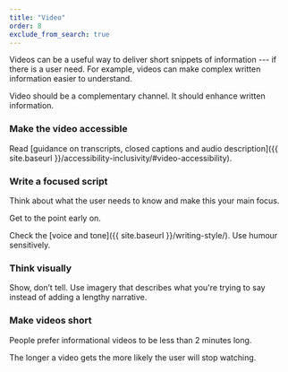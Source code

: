 ```yaml
---
title: "Video"
order: 8
exclude_from_search: true
---
```


Videos can be a useful way to deliver short snippets of information --- if there is a user need. For example, videos can make complex written information easier to understand.

Video should be a complementary channel. It should enhance written information.

### Make the video accessible

Read
[guidance on transcripts, closed captions and audio description]({{ site.baseurl }}/accessibility-inclusivity/#video-accessibility).

### Write a focused script

Think about what the user needs to know and make this your main focus.

Get to the point early on.

Check the [voice and tone]({{ site.baseurl }}/writing-style/). Use humour sensitively.

### Think visually

Show, don’t tell. Use imagery that describes what you're trying to say instead of adding a lengthy narrative.

### Make videos short

People prefer informational videos to be less than 2 minutes long.

The longer a video gets the more likely the user will stop watching.
